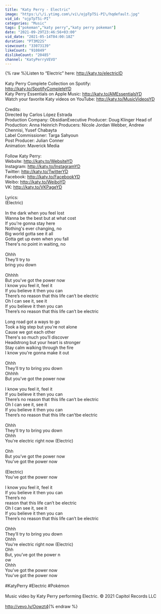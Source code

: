 ```yaml
---
title: "Katy Perry - Electric"
image: "https:\/\/i.ytimg.com\/vi\/ojpTpT5i-PI\/hqdefault.jpg"
vid_id: "ojpTpT5i-PI"
categories: "Music"
tags: ["pokeman","katy perry","katy perry pokeman"]
date: "2021-09-29T23:46:56+03:00"
vid_date: "2021-05-14T04:00:18Z"
duration: "PT3M22S"
viewcount: "33073139"
likeCount: "910849"
dislikeCount: "20485"
channel: "KatyPerryVEVO"
---
```

{% raw %}Listen to “Electric” here: <a rel="nofollow" target="blank" href="http://katy.to/electricID">http://katy.to/electricID</a> <br /><br />Katy Perry Complete Collection on Spotify: <a rel="nofollow" target="blank" href="http://katy.to/SpotifyCompleteYD​">http://katy.to/SpotifyCompleteYD​</a><br />Katy Perry Essentials on Apple Music: <a rel="nofollow" target="blank" href="http://katy.to/AMEssentialsYD​">http://katy.to/AMEssentialsYD​</a><br />Watch your favorite Katy videos on YouTube: <a rel="nofollow" target="blank" href="http://katy.to/MusicVideosYD​">http://katy.to/MusicVideosYD​</a><br /> <br />Credits:<br />Directed by Carlos López Estrada <br />Production Company: ObsidianExecutive Producer: Doug Klinger Head of Production: Anna Heinrich Producers: Nicole Jordan Webber, Andrew Chennisi, Yusef Chabayta<br />Label Commissioner: Targa Sahyoun<br />Post Producer: Julian Conner<br />Animation: Maverick Media<br /><br />Follow Katy Perry:<br />Website: <a rel="nofollow" target="blank" href="http://katy.to/WebsiteYD​">http://katy.to/WebsiteYD​</a><br />Instagram: <a rel="nofollow" target="blank" href="http://katy.to/InstagramYD​">http://katy.to/InstagramYD​</a><br />Twitter: <a rel="nofollow" target="blank" href="http://katy.to/TwitterYD​">http://katy.to/TwitterYD​</a><br />Facebook: <a rel="nofollow" target="blank" href="http://katy.to/FacebookYD​">http://katy.to/FacebookYD​</a><br />Weibo: <a rel="nofollow" target="blank" href="http://katy.to/WeiboYD​">http://katy.to/WeiboYD​</a><br />VK: <a rel="nofollow" target="blank" href="http://katy.to/VKPageYD​">http://katy.to/VKPageYD​</a> <br /><br />Lyrics: <br />(Electric)<br /><br />In the dark when you feel lost<br />Wanna be the best but at what cost<br />If you're gonna stay here<br />Nothing's ever changing, no<br />Big world gotta see it all<br />Gotta get up even when you fall<br />There's no point in waiting, no<br /><br />Ohhh<br />They’ll try to <br />bring you down<br /><br />Ohhhh<br />But you've got the power now<br />I know you feel it, feel it<br />If you believe it then you can<br />There’s no reason that this life can’t be electric<br />Oh I can see it, see it<br />If you believe it then you can<br />There’s no reason that this life can’t be electric<br /><br />Long road got a ways to go<br />Took a big step but you're not alone<br />Cause we got each other<br />There's so much you’ll discover<br />Headstrong but your heart is stronger<br />Stay calm walking through the fire<br />I know you're gonna make it out<br /><br />Ohhh<br />They’ll try to bring you down<br />Ohhhh<br />But you've got the power now<br /><br />I know you feel it, feel it<br />If you believe it then you can<br />There’s no reason that this life can’t be electric<br />Oh I can see it, see it<br />If you believe it then you can<br />There’s no reason that this life can’tbe electric<br /><br />Ohhh<br />They’ll try to bring you down<br />Ohhh<br />You're electric right now (Electric)<br /><br />Ohh<br />But you’ve got the power now<br />You’ve got the power now<br /><br />(Electric)<br />You’ve got the power now<br /><br />I know you feel it, feel it<br />If you believe it then you can<br />There’s no<br />reason that this life can’t be electric<br />Oh I can see it, see it<br />If you believe it then you can<br />There’s no reason that this life can’t be electric<br /><br />Ohhh<br />They’ll try to bring you down<br />Ohhh<br />You're electric right now (Electric)<br />Ohh<br />But, you’ve got the power n<br />ow<br />Ohhh<br />You’ve got the power now<br />You’ve got the power now<br /><br />#KatyPerry​ #Electric #Pokémon<br /><br />Music video by Katy Perry performing Electric. © 2021 Capitol Records LLC<br /><br /><a rel="nofollow" target="blank" href="http://vevo.ly/Oowzt4">http://vevo.ly/Oowzt4</a>{% endraw %}
